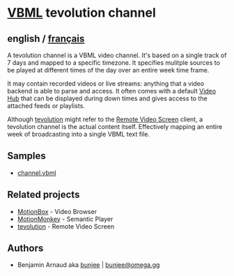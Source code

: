 # [VBML](README.md) tevolution channel

## english / [français](fr/channel.md)

A tevolution channel is a VBML video channel. It's based on a single track of 7 days and mapped to
a specific timezone. It specifies mulitple sources to be played at different times of the day over
an entire week time frame.

It may contain recorded videos or live streams: anything that a video backend is able to parse and
access. It often comes with a default [Video Hub](VideoHub.md) that can be displayed during down
times and gives access to the attached feeds or playlists.

Although [tevolution](https://omega.gg/tevolution) might refer to the [Remote Video Screen](https://omega.gg/about/RemoteVideoScreen)
client, a tevolution channel is the actual content itself. Effectively mapping an entire week of
broadcasting into a single VBML text file.

## Samples

- [channel.vbml](samples/track/channel.vbml)

## Related projects

- [MotionBox](https://omega.gg/MotionBox/sources) - Video Browser
- [MotionMonkey](https://omega.gg/MotionMonkey) - Semantic Player
- [tevolution](https://omega.gg/tevolution) - Remote Video Screen

## Authors

- Benjamin Arnaud aka [bunjee](https://bunjee.me) | <bunjee@omega.gg>
